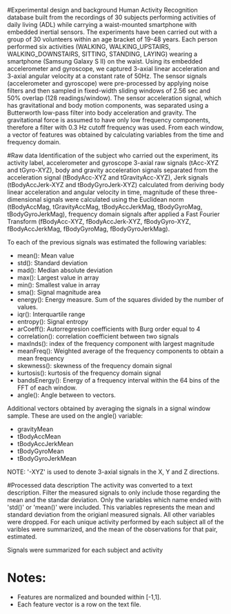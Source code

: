 #Experimental design and background
Human Activity Recognition database built from the recordings of 30 subjects performing activities of daily living (ADL) while carrying a waist-mounted smartphone with embedded inertial sensors. 
The experiments have been carried out with a group of 30 volunteers within an age bracket of 19-48 years. Each person performed six activities (WALKING, WALKING_UPSTAIRS, WALKING_DOWNSTAIRS, SITTING, STANDING, LAYING) wearing a smartphone (Samsung Galaxy S II) on the waist. Using its embedded accelerometer and gyroscope, we captured 3-axial linear acceleration and 3-axial angular velocity at a constant rate of 50Hz. 
The sensor signals (accelerometer and gyroscope) were pre-processed by applying noise filters and then sampled in fixed-width sliding windows of 2.56 sec and 50% overlap (128 readings/window). The sensor acceleration signal, which has gravitational and body motion components, was separated using a Butterworth low-pass filter into body acceleration and gravity. The gravitational force is assumed to have only low frequency components, therefore a filter with 0.3 Hz cutoff frequency was used. From each window, a vector of features was obtained by calculating variables from the time and frequency domain. 

#Raw data
Identification of the subject who carried out the experiment, its activity label, accelerometer and gyroscope 3-axial raw signals (tAcc-XYZ and tGyro-XYZ), body and gravity acceleration signals separated from the acceleration signal (tBodyAcc-XYZ and tGravityAcc-XYZ), Jerk signals (tBodyAccJerk-XYZ and tBodyGyroJerk-XYZ) calculated from deriving body linear acceleration and angular velocity in time, magnitude of these three-dimensional signals were calculated using the Euclidean norm (tBodyAccMag, tGravityAccMag, tBodyAccJerkMag, tBodyGyroMag, tBodyGyroJerkMag), frequency domain signals after applied a Fast Fourier Transform (fBodyAcc-XYZ, fBodyAccJerk-XYZ, fBodyGyro-XYZ, fBodyAccJerkMag, fBodyGyroMag, fBodyGyroJerkMag). 

To each of the previous signals was estimated the following variables:
* mean(): Mean value
* std(): Standard deviation
* mad(): Median absolute deviation 
* max(): Largest value in array
* min(): Smallest value in array
* sma(): Signal magnitude area
* energy(): Energy measure. Sum of the squares divided by the number of values. 
* iqr(): Interquartile range 
* entropy(): Signal entropy
* arCoeff(): Autorregresion coefficients with Burg order equal to 4
* correlation(): correlation coefficient between two signals
* maxInds(): index of the frequency component with largest magnitude
* meanFreq(): Weighted average of the frequency components to obtain a mean frequency
* skewness(): skewness of the frequency domain signal 
* kurtosis(): kurtosis of the frequency domain signal 
* bandsEnergy(): Energy of a frequency interval within the 64 bins of the FFT of each window.
* angle(): Angle between to vectors.

Additional vectors obtained by averaging the signals in a signal window sample. These are used on the angle() variable:
* gravityMean
* tBodyAccMean
* tBodyAccJerkMean
* tBodyGyroMean
* tBodyGyroJerkMean

NOTE: '-XYZ' is used to denote 3-axial signals in the X, Y and Z directions.

#Processed data description
The activity was converted to a text description.
Filter the measured signals to only include those regarding the mean and the standar deviation.
Only the variables which name ended with 'std()' or 'mean()' were included. This variables represents the mean and standard deviation from the origianl measured signals. All other variables were dropped. 
For each unique activity performed by each subject all of the varibles were summarized, and the mean of the observations for that pair, estimated.

Signals were summarized for each subject and activity

# Notes:
- Features are normalized and bounded within [-1,1].
- Each feature vector is a row on the text file.